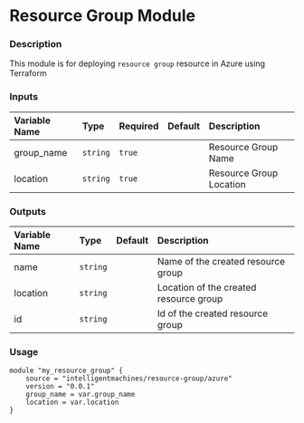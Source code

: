 # Resource Group Module

### Description
This module is for deploying `resource group` resource in Azure using Terraform

### Inputs
|Variable Name|Type|Required| Default |Description|
|:------|:------|:-----|:-----|:-----|
| group_name| `string` | `true` | | Resource Group Name
| location | `string` | `true` | | Resource Group Location


### Outputs
|Variable Name|Type| Default |Description|
|:------|:------|:-----|:-----|
| name| `string` | | Name of the created resource group
| location| `string` | | Location of the created resource group
| id| `string` | | Id of the created resource group


### Usage 
```
module "my_resource_group" {
    source = "intelligentmachines/resource-group/azure"
    version = "0.0.1"
    group_name = var.group_name
    location = var.location
}
```